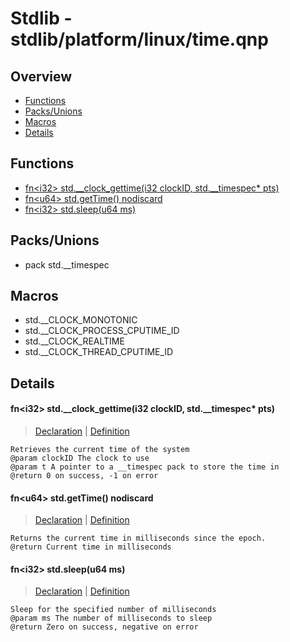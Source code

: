 
# Stdlib - stdlib/platform/linux/time.qnp

## Overview
 - [Functions](#functions)
 - [Packs/Unions](#packs-unions)
 - [Macros](#macros)
 - [Details](#details)


## Functions
 - [fn\<i32\> std.__clock_gettime(i32 clockID, std.__timespec* pts)](#ref_c65bc21092403eded3208bfa92e082ad)
 - [fn\<u64\> std.getTime() nodiscard](#ref_3625b747e3afa4a403f29c51f9886bc5)
 - [fn\<i32\> std.sleep(u64 ms)](#ref_811d72065394f0ca8d3b5353ef372bde)

## Packs/Unions
 - pack std.__timespec

## Macros
 - std.__CLOCK_MONOTONIC
 - std.__CLOCK_PROCESS_CPUTIME_ID
 - std.__CLOCK_REALTIME
 - std.__CLOCK_THREAD_CPUTIME_ID

## Details
#### <a id="ref_c65bc21092403eded3208bfa92e082ad"/>fn\<i32\> std.__clock_gettime(i32 clockID, std.__timespec* pts)
> [Declaration](/stdlib/platform/linux/time.qnp?plain=1#L22) | [Definition](/stdlib/platform/linux/time.qnp?plain=1#L28)
```qinp
Retrieves the current time of the system
@param clockID The clock to use
@param t A pointer to a __timespec pack to store the time in
@return 0 on success, -1 on error
```
#### <a id="ref_3625b747e3afa4a403f29c51f9886bc5"/>fn\<u64\> std.getTime() nodiscard
> [Declaration](/stdlib/time.qnp?plain=1#L7) | [Definition](/stdlib/platform/linux/time.qnp?plain=1#L34)
```qinp
Returns the current time in milliseconds since the epoch.
@return Current time in milliseconds
```
#### <a id="ref_811d72065394f0ca8d3b5353ef372bde"/>fn\<i32\> std.sleep(u64 ms)
> [Declaration](/stdlib/time.qnp?plain=1#L12) | [Definition](/stdlib/platform/linux/time.qnp?plain=1#L40)
```qinp
Sleep for the specified number of milliseconds
@param ms The number of milliseconds to sleep
@return Zero on success, negative on error
```

